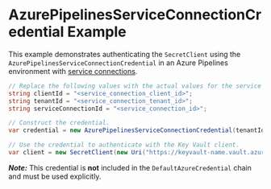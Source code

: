 # AzurePipelinesServiceConnectionCredential Example

This example demonstrates authenticating the `SecretClient` using the `AzurePipelinesServiceConnectionCredential` in an Azure Pipelines environment with [service connections](https://learn.microsoft.com/azure/devops/pipelines/library/service-endpoints).

```C# Snippet:AzurePipelinesServiceConnectionCredential_Example
// Replace the following values with the actual values for the service connection.
string clientId = "<service_connection_client_id>";
string tenantId = "<service_connection_tenant_id>";
string serviceConnectionId = "<service_connection_id>";

// Construct the credential.
var credential = new AzurePipelinesServiceConnectionCredential(tenantId, clientId, serviceConnectionId);

// Use the credential to authenticate with the Key Vault client.
var client = new SecretClient(new Uri("https://keyvault-name.vault.azure.net/"), credential);
```

***Note:*** This credential is **not** included in the `DefaultAzureCredential` chain and must be used explicitly.
